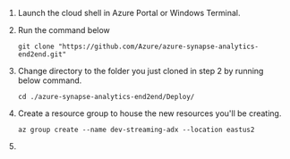 1. Launch the cloud shell in Azure Portal or Windows Terminal.
2. Run the command below

    ```git clone "https://github.com/Azure/azure-synapse-analytics-end2end.git"```

3. Change directory to the folder you just cloned in step 2 by running below command.

    ```cd ./azure-synapse-analytics-end2end/Deploy/```
    
4. Create a resource group to house the new resources you'll be creating.

    ```az group create --name dev-streaming-adx --location eastus2```

5. 